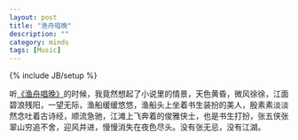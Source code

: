 ```yaml
---
layout: post
title: "渔舟唱晚"
description: ""
category: minds
tags: [Music]
---
```

{% include JB/setup %}

听[《渔舟唱晚》](http://douban.fm/song/349841gbf40)的时候，我竟然想起了小说里的情景，天色黄昏，微风徐徐，江面碧浪残阳，一望无际，渔船缓缓悠悠，渔船头上坐着书生装扮的美人，殷素素淡淡然念吐着古诗经，顺流急驰，江滩上飞奔着的俊雅侠士，也是书生打扮，张五侠张翠山穷追不舍，迎风并进，慢慢消失在夜色尽头。没有张无忌，没有江湖。
